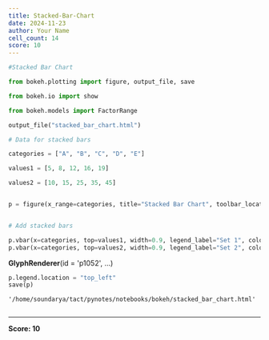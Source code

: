 ```yaml
---
title: Stacked-Bar-Chart
date: 2024-11-23
author: Your Name
cell_count: 14
score: 10
---
```


```python
#Stacked Bar Chart
```


```python
from bokeh.plotting import figure, output_file, save

```


```python
from bokeh.io import show

```


```python
from bokeh.models import FactorRange

```


```python
output_file("stacked_bar_chart.html")

```


```python
# Data for stacked bars

```


```python
categories = ["A", "B", "C", "D", "E"]

```


```python
values1 = [5, 8, 12, 16, 19]


```


```python
values2 = [10, 15, 25, 35, 45]

```


```python

p = figure(x_range=categories, title="Stacked Bar Chart", toolbar_location=None)

```


```python

# Add stacked bars

```


```python
p.vbar(x=categories, top=values1, width=0.9, legend_label="Set 1", color="blue")
p.vbar(x=categories, top=values2, width=0.9, legend_label="Set 2", color="green", bottom=values1)

```




<div style="display: table;"><div style="display: table-row;"><div style="display: table-cell;"><b title="bokeh.models.renderers.glyph_renderer.GlyphRenderer">GlyphRenderer</b>(</div><div style="display: table-cell;">id&nbsp;=&nbsp;'p1052', <span id="p1057" style="cursor: pointer;">&hellip;)</span></div></div><div class="p1056" style="display: none;"><div style="display: table-cell;"></div><div style="display: table-cell;">context_menu&nbsp;=&nbsp;None,</div></div><div class="p1056" style="display: none;"><div style="display: table-cell;"></div><div style="display: table-cell;">coordinates&nbsp;=&nbsp;None,</div></div><div class="p1056" style="display: none;"><div style="display: table-cell;"></div><div style="display: table-cell;">data_source&nbsp;=&nbsp;ColumnDataSource(id='p1046', ...),</div></div><div class="p1056" style="display: none;"><div style="display: table-cell;"></div><div style="display: table-cell;">glyph&nbsp;=&nbsp;VBar(id='p1049', ...),</div></div><div class="p1056" style="display: none;"><div style="display: table-cell;"></div><div style="display: table-cell;">group&nbsp;=&nbsp;None,</div></div><div class="p1056" style="display: none;"><div style="display: table-cell;"></div><div style="display: table-cell;">hover_glyph&nbsp;=&nbsp;None,</div></div><div class="p1056" style="display: none;"><div style="display: table-cell;"></div><div style="display: table-cell;">js_event_callbacks&nbsp;=&nbsp;{},</div></div><div class="p1056" style="display: none;"><div style="display: table-cell;"></div><div style="display: table-cell;">js_property_callbacks&nbsp;=&nbsp;{},</div></div><div class="p1056" style="display: none;"><div style="display: table-cell;"></div><div style="display: table-cell;">level&nbsp;=&nbsp;'glyph',</div></div><div class="p1056" style="display: none;"><div style="display: table-cell;"></div><div style="display: table-cell;">muted&nbsp;=&nbsp;False,</div></div><div class="p1056" style="display: none;"><div style="display: table-cell;"></div><div style="display: table-cell;">muted_glyph&nbsp;=&nbsp;VBar(id='p1051', ...),</div></div><div class="p1056" style="display: none;"><div style="display: table-cell;"></div><div style="display: table-cell;">name&nbsp;=&nbsp;None,</div></div><div class="p1056" style="display: none;"><div style="display: table-cell;"></div><div style="display: table-cell;">nonselection_glyph&nbsp;=&nbsp;VBar(id='p1050', ...),</div></div><div class="p1056" style="display: none;"><div style="display: table-cell;"></div><div style="display: table-cell;">propagate_hover&nbsp;=&nbsp;False,</div></div><div class="p1056" style="display: none;"><div style="display: table-cell;"></div><div style="display: table-cell;">selection_glyph&nbsp;=&nbsp;'auto',</div></div><div class="p1056" style="display: none;"><div style="display: table-cell;"></div><div style="display: table-cell;">subscribed_events&nbsp;=&nbsp;PropertyValueSet(),</div></div><div class="p1056" style="display: none;"><div style="display: table-cell;"></div><div style="display: table-cell;">syncable&nbsp;=&nbsp;True,</div></div><div class="p1056" style="display: none;"><div style="display: table-cell;"></div><div style="display: table-cell;">tags&nbsp;=&nbsp;[],</div></div><div class="p1056" style="display: none;"><div style="display: table-cell;"></div><div style="display: table-cell;">view&nbsp;=&nbsp;CDSView(id='p1053', ...),</div></div><div class="p1056" style="display: none;"><div style="display: table-cell;"></div><div style="display: table-cell;">visible&nbsp;=&nbsp;True,</div></div><div class="p1056" style="display: none;"><div style="display: table-cell;"></div><div style="display: table-cell;">x_range_name&nbsp;=&nbsp;'default',</div></div><div class="p1056" style="display: none;"><div style="display: table-cell;"></div><div style="display: table-cell;">y_range_name&nbsp;=&nbsp;'default')</div></div></div>
<script>
(function() {
  let expanded = false;
  const ellipsis = document.getElementById("p1057");
  ellipsis.addEventListener("click", function() {
    const rows = document.getElementsByClassName("p1056");
    for (let i = 0; i < rows.length; i++) {
      const el = rows[i];
      el.style.display = expanded ? "none" : "table-row";
    }
    ellipsis.innerHTML = expanded ? "&hellip;)" : "&lsaquo;&lsaquo;&lsaquo;";
    expanded = !expanded;
  });
})();
</script>





```python
p.legend.location = "top_left"
save(p)
```




    '/home/soundarya/tact/pynotes/notebooks/bokeh/stacked_bar_chart.html'




```python

```


---
**Score: 10**

